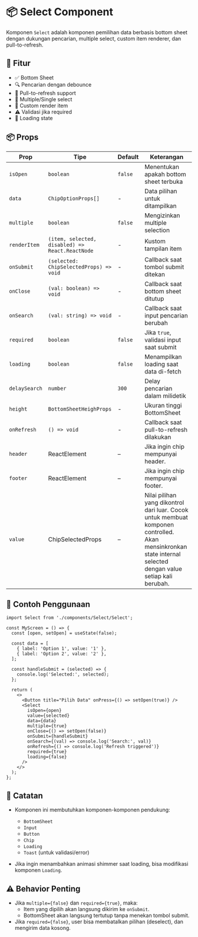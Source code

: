 # 📦 Select Component

Komponen `Select` adalah komponen pemilihan data berbasis bottom sheet dengan dukungan pencarian, multiple select, custom item renderer, dan pull-to-refresh.

## 🚀 Fitur

- ✅ Bottom Sheet
- 🔍 Pencarian dengan debounce
- 🔁 Pull-to-refresh support
- 🔘 Multiple/Single select
- 🎨 Custom render item
- ⚠️ Validasi jika required
- 🔄 Loading state

## 📦 Props

| Prop          | Tipe                                            | Default | Keterangan                                                                                                                                                    |
| ------------- | ----------------------------------------------- | ------- | ------------------------------------------------------------------------------------------------------------------------------------------------------------- |
| `isOpen`      | `boolean`                                       | `false` | Menentukan apakah bottom sheet terbuka                                                                                                                        |
| `data`        | `ChipOptionProps[]`                             | -       | Data pilihan untuk ditampilkan                                                                                                                                |
| `multiple`    | `boolean`                                       | `false` | Mengizinkan multiple selection                                                                                                                                |
| `renderItem`  | `(item, selected, disabled) => React.ReactNode` | -       | Kustom tampilan item                                                                                                                                          |
| `onSubmit`    | `(selected: ChipSelectedProps) => void`         | -       | Callback saat tombol submit ditekan                                                                                                                           |
| `onClose`     | `(val: boolean) => void`                        | -       | Callback saat bottom sheet ditutup                                                                                                                            |
| `onSearch`    | `(val: string) => void`                         | -       | Callback saat input pencarian berubah                                                                                                                         |
| `required`    | `boolean`                                       | `false` | Jika `true`, validasi input saat submit                                                                                                                       |
| `loading`     | `boolean`                                       | `false` | Menampilkan loading saat data di-fetch                                                                                                                        |
| `delaySearch` | `number`                                        | `300`   | Delay pencarian dalam milidetik                                                                                                                               |
| `height`      | `BottomSheetHeighProps`                         | -       | Ukuran tinggi BottomSheet                                                                                                                                     |
| `onRefresh`   | `() => void`                                    | -       | Callback saat pull-to-refresh dilakukan                                                                                                                       |
| `header`      | ReactElement                                    | –       | Jika ingin chip mempunyai header.                                                                                                                             |
| `footer`      | ReactElement                                    | –       | Jika ingin chip mempunyai footer.                                                                                                                             |
| `value`       | ChipSelectedProps                               | –       | Nilai pilihan yang dikontrol dari luar. Cocok untuk membuat komponen controlled. Akan mensinkronkan state internal selected dengan value setiap kali berubah. |

## 📌 Contoh Penggunaan

```tsx
import Select from './components/Select/Select';

const MyScreen = () => {
  const [open, setOpen] = useState(false);

  const data = [
    { label: 'Option 1', value: '1' },
    { label: 'Option 2', value: '2' },
  ];

  const handleSubmit = (selected) => {
    console.log('Selected:', selected);
  };

  return (
    <>
      <Button title="Pilih Data" onPress={() => setOpen(true)} />
      <Select
        isOpen={open}
        value={selected}
        data={data}
        multiple={true}
        onClose={() => setOpen(false)}
        onSubmit={handleSubmit}
        onSearch={(val) => console.log('Search:', val)}
        onRefresh={() => console.log('Refresh triggered')}
        required={true}
        loading={false}
      />
    </>
  );
};
```

## 🔧 Catatan

- Komponen ini membutuhkan komponen-komponen pendukung:  
  - `BottomSheet`
  - `Input`
  - `Button`
  - `Chip`
  - `Loading`
  - `Toast` (untuk validasi/error)

- Jika ingin menambahkan animasi shimmer saat loading, bisa modifikasi komponen `Loading`.

## ⚠️ Behavior Penting

- Jika `multiple={false}` dan `required={true}`, maka:
  - Item yang dipilih akan langsung dikirim ke `onSubmit`.
  - BottomSheet akan langsung tertutup tanpa menekan tombol submit.
- Jika `required={false}`, user bisa membatalkan pilihan (deselect), dan mengirim data kosong.
